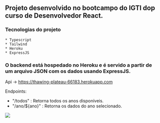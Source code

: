 ## Projeto desenvolvido no bootcampo do IGTI dop curso de Desenvolvedor React.

### Tecnologias do projeto
    * Typescript
    * Tailwind
    * Heroku
    * ExpressJS

### O backend está hospedado no Heroku e é servido a partir de um arquivo JSON com os dados usando ExpressJS.

Api -> https://thawing-plateau-66183.herokuapp.com

Endpoints:

* "/todos" : Retorna todos os anos disponíveis.
* "/ano/${ano}" : Retorna os dados do ano selecionado.   

<img src="https://user-images.githubusercontent.com/55956559/149847161-ccff1ed3-0808-4f4a-bd7d-2fc869de2f40.png">
